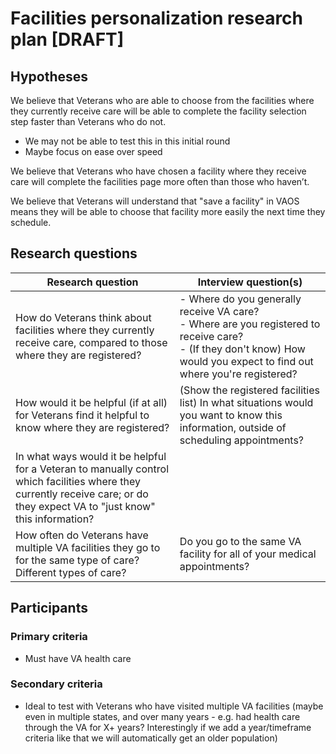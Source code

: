 # Facilities personalization research plan [DRAFT]

## Hypotheses

We believe that Veterans who are able to choose from the facilities where they currently receive care will be able to complete the facility selection step faster than Veterans who do not.
* We may not be able to test this in this initial round
* Maybe focus on ease over speed

We believe that Veterans who have chosen a facility where they receive care will complete the facilities page more often than those who haven’t.

We believe that Veterans will understand that "save a facility" in VAOS means they will be able to choose that facility more easily the next time they schedule.

## Research questions

| Research question | Interview question(s) |
| ----------------- | --------------------- |
| How do Veterans think about facilities where they currently receive care, compared to those where they are registered? | - Where do you generally receive VA care? <br> - Where are you registered to receive care? <br> - (If they don't know) How would you expect to find out where you're registered? |
| How would it be helpful (if at all) for Veterans find it helpful to know where they are registered? | (Show the registered facilities list) In what situations would you want to know this information, outside of scheduling appointments? |  
| In what ways would it be helpful for a Veteran to manually control which facilities where they currently receive care; or do they expect VA to "just know" this information? | |
| How often do Veterans have multiple VA facilities they go to for the same type of care? Different types of care? | Do you go to the same VA facility for all of your medical appointments? |


## Participants

### Primary criteria
- Must have VA health care

### Secondary criteria
- Ideal to test with Veterans who have visited multiple VA facilities (maybe even in multiple states, and over many years - e.g. had health care through the VA for X+ years? Interestingly if we add a year/timeframe criteria like that we will automatically get an older population)
